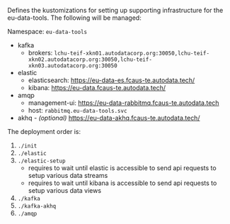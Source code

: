 Defines the kustomizations for setting up supporting infrastructure for the
eu-data-tools. The following will be managed:

Namespace: `eu-data-tools`

- kafka
  - brokers: `lchu-teif-xkn01.autodatacorp.org:30050,lchu-teif-xkn02.autodatacorp.org:30050,lchu-teif-xkn03.autodatacorp.org:30050`
- elastic
  - elasticsearch: https://eu-data-es.fcaus-te.autodata.tech/
  - kibana: https://eu-data.fcaus-te.autodata.tech/
- amqp
  - management-ui: https://eu-data-rabbitmq.fcaus-te.autodata.tech
  - host: `rabbitmq.eu-data-tools.svc`
- akhq - _(optional)_ https://eu-data-akhq.fcaus-te.autodata.tech/

The deployment order is:

1. `./init`
1. `./elastic`
1. `./elastic-setup`
   - requires to wait until elastic is accessible to send api requests to setup various data streams
   - requires to wait until kibana is accessible to send api requests to setup various data views
1. `./kafka`
1. `./kafka-akhq`
1. `./amqp`
